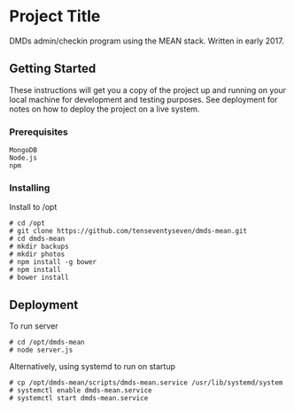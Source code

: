 # Project Title

DMDs admin/checkin program using the MEAN stack.  Written in early 2017.

## Getting Started

These instructions will get you a copy of the project up and running on your local machine for development and testing purposes. See deployment for notes on how to deploy the project on a live system.

### Prerequisites

```
MongoDB
Node.js
npm
```

### Installing

Install to /opt
```
# cd /opt
# git clone https://github.com/tenseventyseven/dmds-mean.git
# cd dmds-mean
# mkdir backups
# mkdir photos
# npm install -g bower
# npm install
# bower install
```

## Deployment

To run server
```
# cd /opt/dmds-mean
# node server.js
```

Alternatively, using systemd to run on startup
```
# cp /opt/dmds-mean/scripts/dmds-mean.service /usr/lib/systemd/system
# systemctl enable dmds-mean.service
# systemctl start dmds-mean.service
```
